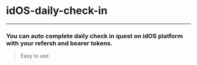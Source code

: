 # idOS-daily-check-in
______________________
### You can auto complete daily check in quest on idOS platform with your refersh and bearer tokens.
> Easy to use
